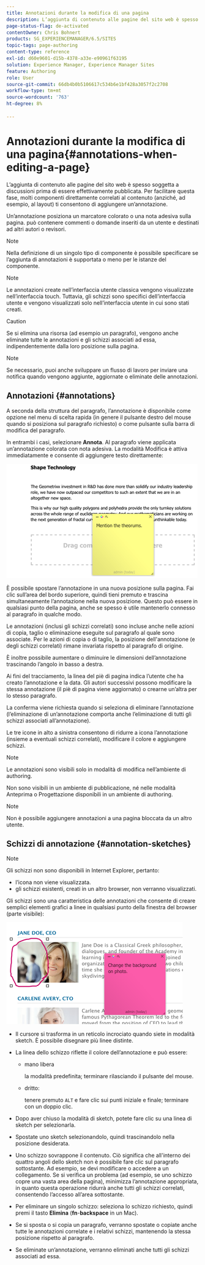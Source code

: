 ```yaml
---
title: Annotazioni durante la modifica di una pagina
description: L’aggiunta di contenuto alle pagine del sito web è spesso soggetta a discussioni prima di essere effettivamente pubblicata. Per facilitare questa fase, molti componenti direttamente correlati al contenuto consentono di aggiungere un’annotazione.
page-status-flag: de-activated
contentOwner: Chris Bohnert
products: SG_EXPERIENCEMANAGER/6.5/SITES
topic-tags: page-authoring
content-type: reference
exl-id: d60e9601-d15b-4378-a33e-e90961f63195
solution: Experience Manager, Experience Manager Sites
feature: Authoring
role: User
source-git-commit: 66db4b0b5106617c534b6e1bf428a3057f2c2708
workflow-type: tm+mt
source-wordcount: '763'
ht-degree: 8%

---
```


# Annotazioni durante la modifica di una pagina{#annotations-when-editing-a-page}

L’aggiunta di contenuto alle pagine del sito web è spesso soggetta a discussioni prima di essere effettivamente pubblicata. Per facilitare questa fase, molti componenti direttamente correlati al contenuto (anziché, ad esempio, al layout) ti consentono di aggiungere un’annotazione.

Un’annotazione posiziona un marcatore colorato o una nota adesiva sulla pagina. può contenere commenti o domande inseriti da un utente e destinati ad altri autori o revisori.

>[!NOTE]
>
>Nella definizione di un singolo tipo di componente è possibile specificare se l’aggiunta di annotazioni è supportata o meno per le istanze del componente.

>[!NOTE]
>
>Le annotazioni create nell’interfaccia utente classica vengono visualizzate nell’interfaccia touch. Tuttavia, gli schizzi sono specifici dell’interfaccia utente e vengono visualizzati solo nell’interfaccia utente in cui sono stati creati.

>[!CAUTION]
>
>Se si elimina una risorsa (ad esempio un paragrafo), vengono anche eliminate tutte le annotazioni e gli schizzi associati ad essa, indipendentemente dalla loro posizione sulla pagina.

>[!NOTE]
>
>Se necessario, puoi anche sviluppare un flusso di lavoro per inviare una notifica quando vengono aggiunte, aggiornate o eliminate delle annotazioni.

## Annotazioni {#annotations}

A seconda della struttura del paragrafo, l’annotazione è disponibile come opzione nel menu di scelta rapida (in genere il pulsante destro del mouse quando si posiziona sul paragrafo richiesto) o come pulsante sulla barra di modifica del paragrafo.

In entrambi i casi, selezionare **Annota**. Al paragrafo viene applicata un’annotazione colorata con nota adesiva. La modalità Modifica è attiva immediatamente e consente di aggiungere testo direttamente:

![chlimage_1-137](assets/chlimage_1-137.png)

È possibile spostare l’annotazione in una nuova posizione sulla pagina. Fai clic sull’area del bordo superiore, quindi tieni premuto e trascina simultaneamente l’annotazione nella nuova posizione. Questo può essere in qualsiasi punto della pagina, anche se spesso è utile mantenerlo connesso al paragrafo in qualche modo.

Le annotazioni (inclusi gli schizzi correlati) sono incluse anche nelle azioni di copia, taglio o eliminazione eseguite sul paragrafo al quale sono associate. Per le azioni di copia o di taglio, la posizione dell&#39;annotazione (e degli schizzi correlati) rimane invariata rispetto al paragrafo di origine.

È inoltre possibile aumentare o diminuire le dimensioni dell’annotazione trascinando l’angolo in basso a destra.

Ai fini del tracciamento, la linea del piè di pagina indica l’utente che ha creato l’annotazione e la data. Gli autori successivi possono modificare la stessa annotazione (il piè di pagina viene aggiornato) o crearne un’altra per lo stesso paragrafo.

La conferma viene richiesta quando si seleziona di eliminare l’annotazione (l’eliminazione di un’annotazione comporta anche l’eliminazione di tutti gli schizzi associati all’annotazione).

Le tre icone in alto a sinistra consentono di ridurre a icona l’annotazione (insieme a eventuali schizzi correlati), modificare il colore e aggiungere schizzi.

>[!NOTE]
>
>Le annotazioni sono visibili solo in modalità di modifica nell’ambiente di authoring.
>
>Non sono visibili in un ambiente di pubblicazione, né nelle modalità Anteprima o Progettazione disponibili in un ambiente di authoring.

>[!NOTE]
>
>Non è possibile aggiungere annotazioni a una pagina bloccata da un altro utente.

## Schizzi di annotazione {#annotation-sketches}

>[!NOTE]
>
>Gli schizzi non sono disponibili in Internet Explorer, pertanto:
>
>* l’icona non viene visualizzata.
>* gli schizzi esistenti, creati in un altro browser, non verranno visualizzati.
>

Gli schizzi sono una caratteristica delle annotazioni che consente di creare semplici elementi grafici a linee in qualsiasi punto della finestra del browser (parte visibile):

![chlimage_1-138](assets/chlimage_1-138.png)

* Il cursore si trasforma in un reticolo incrociato quando siete in modalità sketch. È possibile disegnare più linee distinte.
* La linea dello schizzo riflette il colore dell’annotazione e può essere:

   * mano libera

     la modalità predefinita; terminare rilasciando il pulsante del mouse.

   * dritto:

     tenere premuto `ALT` e fare clic sui punti iniziale e finale; terminare con un doppio clic.

* Dopo aver chiuso la modalità di sketch, potete fare clic su una linea di sketch per selezionarla.
* Spostate uno sketch selezionandolo, quindi trascinandolo nella posizione desiderata.
* Uno schizzo sovrappone il contenuto. Ciò significa che all&#39;interno dei quattro angoli dello sketch non è possibile fare clic sul paragrafo sottostante. Ad esempio, se devi modificare o accedere a un collegamento. Se si verifica un problema (ad esempio, se uno schizzo copre una vasta area della pagina), minimizza l’annotazione appropriata, in quanto questa operazione ridurrà anche tutti gli schizzi correlati, consentendo l’accesso all’area sottostante.
* Per eliminare un singolo schizzo: seleziona lo schizzo richiesto, quindi premi il tasto **Elimina** (**fn**-**backspace** in un Mac).

* Se si sposta o si copia un paragrafo, verranno spostate o copiate anche tutte le annotazioni correlate e i relativi schizzi, mantenendo la stessa posizione rispetto al paragrafo.
* Se eliminate un’annotazione, verranno eliminati anche tutti gli schizzi associati ad essa.
